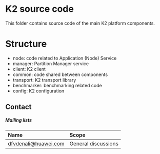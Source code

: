 <!--
    (C)opyright Huawei Technologies USA, 2019
-->
# K2 source code
This folder contains source code of the main K2 platform components.

# Structure
* node: code related to Application (Node) Service
* manager: Partition Manager service
* client: K2 client
* common: code shared between components
* transport: K2 transport library
* benchmarker: benchmarking related code
* config: K2 configuration

## Contact

##### Mailing lists

| Name                                                                          | Scope                           |
|:------------------------------------------------------------------------------|:--------------------------------|
| [dfvdenali@huawei.com](mailto:dfvdenali@huawei.com)                           | General discussions             |

